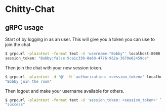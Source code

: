 # Chitty-Chat

## gRPC usage

Start of by logging in as an user. This will give you a token you can use to join the chat.

```bash
$ grpcurl -plaintext -format text -d 'username:"Bobby"' localhost:8080 chitty_chat.AuthService.Login
session_token: "Bobby:false:9ca1c330-0a60-4776-962a-3670e62459ce"
```

Then join the chat with your new session token.

```bash
$ grpcurl -plaintext -d '@' -H 'authorization: <session_token>' localhost:8080 chitty_chat.ChatService.Chat
"Bobby join the room"
```

Then logout and make your username available for others.

```bash
$ grpcurl -plaintext -format text -d 'session_token: <session_token>' localhost:8080 chitty_chat.AuthService.Logout
"success"
```
